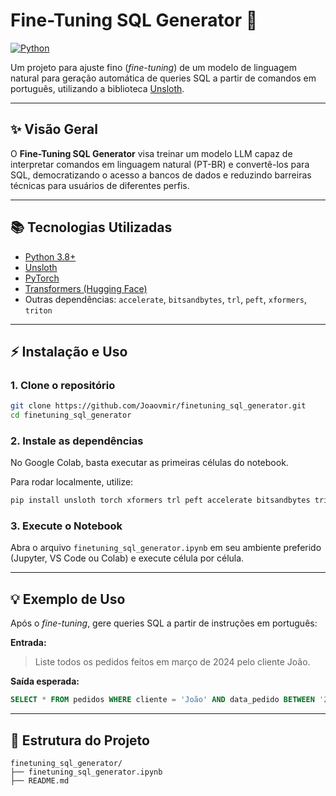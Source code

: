# Fine-Tuning SQL Generator 🚀

[![Python](https://img.shields.io/badge/python-3.8%2B-blue.svg)](https://www.python.org/)

Um projeto para ajuste fino (*fine-tuning*) de um modelo de linguagem natural para geração automática de queries SQL a partir de comandos em português, utilizando a biblioteca [Unsloth](https://github.com/unslothai/unsloth).

---

## ✨ Visão Geral

O **Fine-Tuning SQL Generator** visa treinar um modelo LLM capaz de interpretar comandos em linguagem natural (PT-BR) e convertê-los para SQL, democratizando o acesso a bancos de dados e reduzindo barreiras técnicas para usuários de diferentes perfis.

---

## 📚 Tecnologias Utilizadas

* [Python 3.8+](https://www.python.org/)
* [Unsloth](https://github.com/unslothai/unsloth)
* [PyTorch](https://pytorch.org/)
* [Transformers (Hugging Face)](https://huggingface.co/docs/transformers/index)
* Outras dependências: `accelerate`, `bitsandbytes`, `trl`, `peft`, `xformers`, `triton`

---

## ⚡ Instalação e Uso

### 1. Clone o repositório

```bash
git clone https://github.com/Joaovmir/finetuning_sql_generator.git
cd finetuning_sql_generator
```

### 2. Instale as dependências

No Google Colab, basta executar as primeiras células do notebook.

Para rodar localmente, utilize:

```bash
pip install unsloth torch xformers trl peft accelerate bitsandbytes triton
```

### 3. Execute o Notebook

Abra o arquivo `finetuning_sql_generator.ipynb` em seu ambiente preferido (Jupyter, VS Code ou Colab) e execute célula por célula.

---

## 💡 Exemplo de Uso

Após o *fine-tuning*, gere queries SQL a partir de instruções em português:

**Entrada:**

> Liste todos os pedidos feitos em março de 2024 pelo cliente João.

**Saída esperada:**

```sql
SELECT * FROM pedidos WHERE cliente = 'João' AND data_pedido BETWEEN '2024-03-01' AND '2024-03-31';
```

---

## 📁 Estrutura do Projeto

```
finetuning_sql_generator/
├── finetuning_sql_generator.ipynb
├── README.md
```

